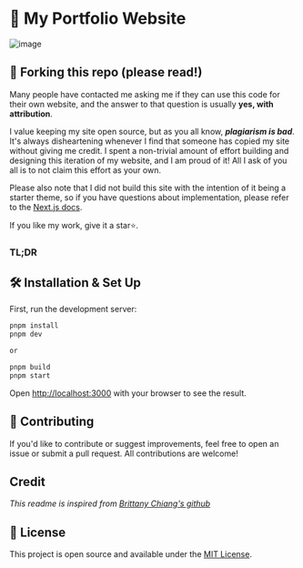 # 🚀 My Portfolio Website

![image]([https://github.com/user-attachments/assets/ade45c4b-b2cb-46cb-b8a6-31cad3bd0c5a](https://github.com/jithendra756/50-proj-hcj/blob/main/image.png))

## 🚨 Forking this repo (please read!)

Many people have contacted me asking me if they can use this code for their own website, and the answer to that question is usually **yes, with attribution**.

I value keeping my site open source, but as you all know, _**plagiarism is bad**_. It's always disheartening whenever I find that someone has copied my site without giving me credit. I spent a non-trivial amount of effort building and designing this iteration of my website, and I am proud of it! All I ask of you all is to not claim this effort as your own.

Please also note that I did not build this site with the intention of it being a starter theme, so if you have questions about implementation, please refer to the [Next.js docs](https://nextjs.org/docs).

If you like my work, give it a star⭐.

### TL;DR

## 🛠 Installation & Set Up

First, run the development server:

```bash
pnpm install
pnpm dev

or

pnpm build
pnpm start
```

Open [http://localhost:3000](http://localhost:3000) with your browser to see the result.

## 🤝 Contributing
If you'd like to contribute or suggest improvements, feel free to open an issue or submit a pull request. All contributions are welcome!

## Credit
_This readme is inspired from [Brittany Chiang's github](https://github.com/bchiang7/v4)_

## 📄 License
This project is open source and available under the [MIT License](https://github.com/jithendra756/portfolio/blob/main/LICENSE).

